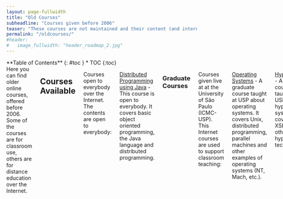 ```yaml
---
layout: page-fullwidth
title: "Old Courses"
subheadline: "Courses given before 2006"
teaser: "These courses are not maintained and their content (and internal links) maybe outdated."
permalink: "/oldcourses/"
#header:
#   image_fullwidth: "header_roadmap_2.jpg"
---
```

<div class="row">
<div class="medium-4 medium-push-8 columns" markdown="1">
<div class="panel radius" markdown="1">
**Table of Contents**
{: #toc }
*  TOC
{:toc}
</div>
</div><!-- /.medium-4.columns -->

<div class="medium-8 medium-pull-4 columns" markdown="1">
Here you can find older online courses, offered before 2006. Some of the courses are for classroom use, others are for distance education over the Internet.

## Courses Available  

Courses open to everybody over the Internet. The contents are open to everybody:

[Distributed Programming using Java](/old/course/java/course.xml) - This course is  open to everybody. It covers basic object oriented programming, the Java language and distributed programming.

### Graduate Courses

Courses given live at at the University of São Paulo (ICMC-USP). This Internet courses are used to support classroom teaching:

[Operating Systems](/old/course/os/course.xml) - A graduate course taught at USP about operating systems. It covers Unix, distributed programming, parallel machines and other examples of operating systems (NT, Mach, etc.).


[Hypermedia](/old/course/hypermedia/course.xml) - A graduate course taught at USP about hypermedia systems. It covers XML, XSL,JSP and other current hypermedia technologies.


[Hypermedia Seminars](/old/course/hs/course.xml) - A graduate course taught at USP using seminars about hypermedia theory and systems.

[Human Computer Interaction](/old/course/hci/course.xml) - A graduate course taught at USP about interaction with computer systems. It covers user models, interface design, interface evaluation and new kinds of interfaces.

### Undergraduate Courses


[Object Oriented Programming](/old/course/oop/course.xml) - An undergraduate course taught at USP. It covers basic object oriented programming using the Java language.

[Operating Systems II](/old/course/os2/course.xml) - An undergraduate course taught at USP. It covers Unix, distributed programming and parallel machines.

[Microprocessors and Microcomputers](/old/course/micro/course.xml) - An undergraduate course taught at USP. It covers the hardware basics of microcomputers. It is a course based in laboratory classes.

[Introduction of Electricity for Computing](/old/course/iec/course.xml) - An undergraduate course taught at USP. It covers the basic theory of electrical circuits needed for computing. It is a course based in laboratory classes.

[Digital Logic](/old/course/digital/course.xml) - A basic undergraduate course taught at USP. It covers basic digital ports (and, or, etc.), Boole logic, flip-flops, counters, multiplexers, memories and logic families. The course is based in 8 modules conducted by groups of students. At the end of each module there is a written test.

[Object Oriented Computing](/old/course/ooc/course.xml) - A basic undergraduate course taught at USP. It covers basic object oriented programming and modeling with UML, using the Java language for coding.

[Hypermedia](/old/course/hmedia/course.xml) - A undergraduate course taught at USP about hypermedia systems. It covers XML, XSL, JSP and other current hypermedia technologies.

[Hypermedia Informatics](/old/course/himedia/course.xml) - A undergraduate course taught at USP about hypermedia systems. It covers XML, XSL, JSP and other current hypermedia and information technologies.

[Computers and Society](/old/course/compsoc2/course.xml) - A undergraduate course taught at USP, using seminars and debates, about the effects computer technologies have over society.

[Informatics and Computing](/old/course/infocomp/course.xml) - An introductory course about computing, with practical classes.

*These courses may contain or point to material from other authors. Every effort has been made to ensure that material from other authors was included in a lawful way and that author names and/or copyright notices appear on them. Please, if you think that a mistake or omission has happened in a course content, contact its authors.*

</div><!-- /.medium-8.columns -->
</div><!-- /.row -->
